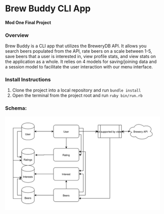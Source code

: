 # Brew Buddy CLI App
#### Mod One Final Project

### Overview

Brew Buddy is a CLI app that utilizes the BreweryDB API. It allows you search beers populated from the API, rate beers on a scale between 1-5, save beers that a user is interested in, view profile stats, and view stats on the application as a whole. It relies on 4 models for saving/joining data and a session model to facilitate the user interaction with our menu interface. 

### Install Instructions
1. Clone the project into a local repository and run ```bundle install```
2. Open the terminal from the project root and run ```ruby bin/run.rb```


### Schema:
<p align="center">
<img  src= "https://github.com/cstatro/brew-buddy/blob/master/assets/Beer.svg">
</p>
